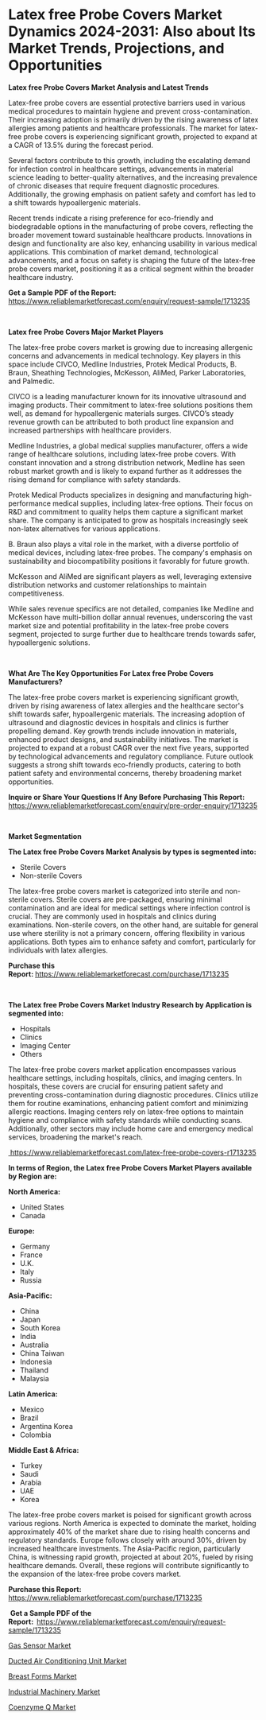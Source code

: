 <p><h1>Latex free Probe Covers Market Dynamics 2024-2031: Also about Its Market Trends, Projections, and Opportunities</h1></p><p><strong>Latex free Probe Covers Market Analysis and Latest Trends</strong></p>
<p><p>Latex-free probe covers are essential protective barriers used in various medical procedures to maintain hygiene and prevent cross-contamination. Their increasing adoption is primarily driven by the rising awareness of latex allergies among patients and healthcare professionals. The market for latex-free probe covers is experiencing significant growth, projected to expand at a CAGR of 13.5% during the forecast period.</p><p>Several factors contribute to this growth, including the escalating demand for infection control in healthcare settings, advancements in material science leading to better-quality alternatives, and the increasing prevalence of chronic diseases that require frequent diagnostic procedures. Additionally, the growing emphasis on patient safety and comfort has led to a shift towards hypoallergenic materials.</p><p>Recent trends indicate a rising preference for eco-friendly and biodegradable options in the manufacturing of probe covers, reflecting the broader movement toward sustainable healthcare products. Innovations in design and functionality are also key, enhancing usability in various medical applications. This combination of market demand, technological advancements, and a focus on safety is shaping the future of the latex-free probe covers market, positioning it as a critical segment within the broader healthcare industry.</p></p>
<p><strong>Get a Sample PDF of the Report:&nbsp;</strong> <a href="https://www.reliablemarketforecast.com/enquiry/request-sample/1713235?utm_campaign=1600&utm_medium=2&utm_source=Github&utm_content=ia&utm_term=22102024&utm_id=latex-free-probe-covers">https://www.reliablemarketforecast.com/enquiry/request-sample/1713235</a></p>
<p>&nbsp;</p>
<p><strong>Latex free Probe Covers Major Market Players</strong></p>
<p><p>The latex-free probe covers market is growing due to increasing allergenic concerns and advancements in medical technology. Key players in this space include CIVCO, Medline Industries, Protek Medical Products, B. Braun, Sheathing Technologies, McKesson, AliMed, Parker Laboratories, and Palmedic.</p><p>CIVCO is a leading manufacturer known for its innovative ultrasound and imaging products. Their commitment to latex-free solutions positions them well, as demand for hypoallergenic materials surges. CIVCO’s steady revenue growth can be attributed to both product line expansion and increased partnerships with healthcare providers.</p><p>Medline Industries, a global medical supplies manufacturer, offers a wide range of healthcare solutions, including latex-free probe covers. With constant innovation and a strong distribution network, Medline has seen robust market growth and is likely to expand further as it addresses the rising demand for compliance with safety standards.</p><p>Protek Medical Products specializes in designing and manufacturing high-performance medical supplies, including latex-free options. Their focus on R&D and commitment to quality helps them capture a significant market share. The company is anticipated to grow as hospitals increasingly seek non-latex alternatives for various applications.</p><p>B. Braun also plays a vital role in the market, with a diverse portfolio of medical devices, including latex-free probes. The company's emphasis on sustainability and biocompatibility positions it favorably for future growth.</p><p>McKesson and AliMed are significant players as well, leveraging extensive distribution networks and customer relationships to maintain competitiveness.</p><p>While sales revenue specifics are not detailed, companies like Medline and McKesson have multi-billion dollar annual revenues, underscoring the vast market size and potential profitability in the latex-free probe covers segment, projected to surge further due to healthcare trends towards safer, hypoallergenic solutions.</p></p>
<p>&nbsp;</p>
<p><strong>What Are The Key Opportunities For Latex free Probe Covers Manufacturers?</strong></p>
<p><p>The latex-free probe covers market is experiencing significant growth, driven by rising awareness of latex allergies and the healthcare sector's shift towards safer, hypoallergenic materials. The increasing adoption of ultrasound and diagnostic devices in hospitals and clinics is further propelling demand. Key growth trends include innovation in materials, enhanced product designs, and sustainability initiatives. The market is projected to expand at a robust CAGR over the next five years, supported by technological advancements and regulatory compliance. Future outlook suggests a strong shift towards eco-friendly products, catering to both patient safety and environmental concerns, thereby broadening market opportunities.</p></p>
<p><strong>Inquire or Share Your Questions If Any Before Purchasing This Report:</strong> <a href="https://www.reliablemarketforecast.com/enquiry/pre-order-enquiry/1713235?utm_campaign=1600&utm_medium=2&utm_source=Github&utm_content=ia&utm_term=22102024&utm_id=latex-free-probe-covers">https://www.reliablemarketforecast.com/enquiry/pre-order-enquiry/1713235</a></p>
<p>&nbsp;</p>
<p><strong>Market Segmentation</strong></p>
<p><strong>The Latex free Probe Covers Market Analysis by types is segmented into:</strong></p>
<p><ul><li>Sterile Covers</li><li>Non-sterile Covers</li></ul></p>
<p><p>The latex-free probe covers market is categorized into sterile and non-sterile covers. Sterile covers are pre-packaged, ensuring minimal contamination and are ideal for medical settings where infection control is crucial. They are commonly used in hospitals and clinics during examinations. Non-sterile covers, on the other hand, are suitable for general use where sterility is not a primary concern, offering flexibility in various applications. Both types aim to enhance safety and comfort, particularly for individuals with latex allergies.</p></p>
<p><strong>Purchase this Report:&nbsp;</strong><a href="https://www.reliablemarketforecast.com/purchase/1713235?utm_campaign=1600&utm_medium=2&utm_source=Github&utm_content=ia&utm_term=22102024&utm_id=latex-free-probe-covers">https://www.reliablemarketforecast.com/purchase/1713235</a></p>
<p>&nbsp;</p>
<p><strong>The Latex free Probe Covers Market Industry Research by Application is segmented into:</strong></p>
<p><ul><li>Hospitals</li><li>Clinics</li><li>Imaging Center</li><li>Others</li></ul></p>
<p><p>The latex-free probe covers market application encompasses various healthcare settings, including hospitals, clinics, and imaging centers. In hospitals, these covers are crucial for ensuring patient safety and preventing cross-contamination during diagnostic procedures. Clinics utilize them for routine examinations, enhancing patient comfort and minimizing allergic reactions. Imaging centers rely on latex-free options to maintain hygiene and compliance with safety standards while conducting scans. Additionally, other sectors may include home care and emergency medical services, broadening the market's reach.</p></p>
<p><a href="https://www.reliablemarketforecast.com/latex-free-probe-covers-r1713235?utm_campaign=1600&utm_medium=2&utm_source=Github&utm_content=ia&utm_term=22102024&utm_id=latex-free-probe-covers">&nbsp;https://www.reliablemarketforecast.com/latex-free-probe-covers-r1713235</a></p>
<p><strong>In terms of Region, the Latex free Probe Covers Market Players available by Region are:</strong></p>
<p>
    <p> <strong> North America: </strong>
        <ul>
            <li>United States</li>
            <li>Canada</li>
        </ul>
        </p> 
    <p> <strong> Europe: </strong>
        <ul>
            <li>Germany</li>
            <li>France</li>
            <li>U.K.</li>
            <li>Italy</li>
            <li>Russia</li>
        </ul>
        </p> 
    <p> <strong> Asia-Pacific: </strong>
        <ul>
            <li>China</li>
            <li>Japan</li>
            <li>South Korea</li>
            <li>India</li>
            <li>Australia</li>
            <li>China Taiwan</li>
            <li>Indonesia</li>
            <li>Thailand</li>
            <li>Malaysia</li>
        </ul>
        </p> 
    <p> <strong> Latin America: </strong>
        <ul>
            <li>Mexico</li>
            <li>Brazil</li>
            <li>Argentina Korea</li>
            <li>Colombia</li>
        </ul>
        </p> 
    <p> <strong> Middle East & Africa: </strong>
        <ul>
            <li>Turkey</li>
            <li>Saudi</li>
            <li>Arabia</li>
            <li>UAE</li>
            <li>Korea</li>
        </ul>
    </p>
    </p>
<p><p>The latex-free probe covers market is poised for significant growth across various regions. North America is expected to dominate the market, holding approximately 40% of the market share due to rising health concerns and regulatory standards. Europe follows closely with around 30%, driven by increased healthcare investments. The Asia-Pacific region, particularly China, is witnessing rapid growth, projected at about 20%, fueled by rising healthcare demands. Overall, these regions will contribute significantly to the expansion of the latex-free probe covers market.</p></p>
<p><strong>Purchase this Report: </strong><a href="https://www.reliablemarketforecast.com/purchase/1713235?utm_campaign=1600&utm_medium=2&utm_source=Github&utm_content=ia&utm_term=22102024&utm_id=latex-free-probe-covers">https://www.reliablemarketforecast.com/purchase/1713235</a></p>
<p>&nbsp;<strong>Get a Sample PDF of the Report:&nbsp;&nbsp;</strong><a href="https://www.reliablemarketforecast.com/enquiry/request-sample/1713235?utm_campaign=1600&utm_medium=2&utm_source=Github&utm_content=ia&utm_term=22102024&utm_id=latex-free-probe-covers">https://www.reliablemarketforecast.com/enquiry/request-sample/1713235</a></p>
<p><strong></strong></p>
<p><p><a href="https://github.com/santosh758595/Market-Research-Report-List-6/blob/main/gas-sensor-market.md?utm_campaign=1600&utm_medium=2&utm_source=Github&utm_content=ia&utm_term=22102024&utm_id=latex-free-probe-covers">Gas Sensor Market</a></p><p><a href="https://issuu.com/reportprime-2/docs/ducted-air-conditioning-unit-market_47650eea8be11a?utm_campaign=1600&utm_medium=2&utm_source=Github&utm_content=ia&utm_term=22102024&utm_id=latex-free-probe-covers">Ducted Air Conditioning Unit Market</a></p><p><a href="https://www.linkedin.com/pulse/strategic-forecast-breast-forms-market-growth-trends-size-2024-zou9c?utm_campaign=1600&utm_medium=2&utm_source=Github&utm_content=ia&utm_term=22102024&utm_id=latex-free-probe-covers">Breast Forms Market</a></p><p><a href="https://issuu.com/reportprime-2/docs/industrial-machinery-market-size-20_baaf04f1adb38b?utm_campaign=1600&utm_medium=2&utm_source=Github&utm_content=ia&utm_term=22102024&utm_id=latex-free-probe-covers">Industrial Machinery Market</a></p><p><a href="https://www.linkedin.com/pulse/exploring-coenzyme-q-market-dynamics-global-trends-future-wm1vf?utm_campaign=1600&utm_medium=2&utm_source=Github&utm_content=ia&utm_term=22102024&utm_id=latex-free-probe-covers">Coenzyme Q Market</a></p></p>